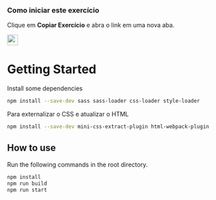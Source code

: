 ### Como iniciar este exercício

Clique em **Copiar Exercício** e abra o link em uma nova aba.

   <a id="copy-exercise" target="_blank" href="https://github.com/new?template_name=fiap-webpack-basic&template_owner=jaisonschmidt&name=fiap-webpack-projectname&owner=%40me&visibility=public">
      <img src="https://img.shields.io/badge/📠_Copiar_Exercício-008000" height="25pt"/>
   </a>
   
# Getting Started

Install some dependencies

```bash
npm install --save-dev sass sass-loader css-loader style-loader
```

Para externalizar o CSS e atualizar o HTML

```bash
npm install --save-dev mini-css-extract-plugin html-webpack-plugin
```

## How to use

Run the following commands in the root directory.

```bash
npm install
npm run build
npm run start
```
